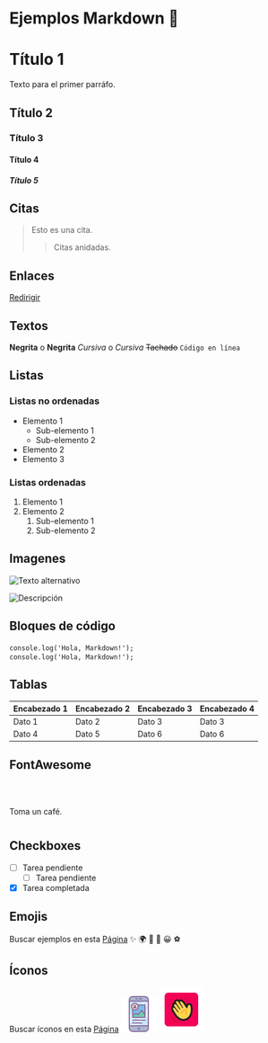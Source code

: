 # Ejemplos Markdown 👋
# Título 1
Texto para el primer parráfo.
## Título 2
### Título 3
#### Título 4
##### Título 5

## Citas
> Esto es una cita.
>> Citas anidadas.

## Enlaces
[Redirigir](https://example.com)

## Textos
**Negrita** o __Negrita__
*Cursiva* o _Cursiva_
~~Tachado~~
`Código en línea`


## Listas
### Listas no ordenadas
- Elemento 1
    - Sub-elemento 1
    - Sub-elemento 2
- Elemento 2
- Elemento 3

### Listas ordenadas
1. Elemento 1
2. Elemento 2
   1. Sub-elemento 1
   2. Sub-elemento 2




## Imagenes

![Texto alternativo](https://operezedutecno.github.io/0086-contenidos/assets/img/logoECamp.png "Título de la imagen")

<img src="https://operezedutecno.github.io/0086-contenidos/assets/img/logoECamp.png" alt="Descripción" width="150">





## Bloques de código
``` 
console.log('Hola, Markdown!');
console.log('Hola, Markdown!');
```



## Tablas

| Encabezado 1 | Encabezado 2 | Encabezado 3 | Encabezado 4 |
|--------------|--------------|--------------|--------------|
| Dato 1       | Dato 2       | Dato 3       | Dato 3       |
| Dato 4       | Dato 5       | Dato 6       | Dato 6       |


## FontAwesome
<i class="fas fa-coffee"></i> Toma un café.
<i class="fa-solid fa-phone"></i>
<i class="fa-brands fa-facebook" style="font-size: 60px; color: blue"></i>

## Checkboxes
- [ ] Tarea pendiente
    - [ ] Tarea pendiente
- [x] Tarea completada

## Emojis
Buscar ejemplos en esta [Página](https://es.piliapp.com/emoji/list/)
✨
🌍
🚨
🏀
😀
⚽

## Íconos
Buscar íconos en esta [Página](https://iconos8.es/icons)
![alt text](image.png)
<img src="image-1.png" width="80">
